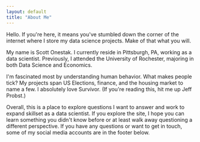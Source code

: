 ```yaml
---
layout: default
title: "About Me"
---
```


Hello.  If you're here, it means you've stumbled down the corner of the internet where I store my data science projects.  Make of that what you will.

My name is Scott Onestak.  I currently reside in Pittsburgh, PA, working as a data scientist.  Previously, I attended the University of Rochester, majoring in both Data Science and Economics.

I'm fascinated most by understanding human behavior.  What makes people tick?  My projects span US Elections, finance, and the housing market to name a few.  I absolutely love Survivor.  (If you're reading this, hit me up Jeff Probst.)

Overall, this is a place to explore questions I want to answer and work to expand skillset as a data scientist.  If you explore the site, I hope you can learn something you didn't know before or at least walk away questioning a different perspective.  If you have any questions or want to get in touch, some of my social media accounts are in the footer below.
